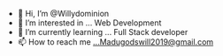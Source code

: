 - 👋 Hi, I’m @Willydominion
- 👀 I’m interested in ... Web Development
- 🌱 I’m currently learning ... Full Stack developer
- 📫 How to reach me ...Madugodswill2019@gmail.com

<!---
Willydominion/Willydominion is a ✨ special ✨ repository because its `README.md` (this file) appears on your GitHub profile.
You can click the Preview link to take a look at your changes.
--->
